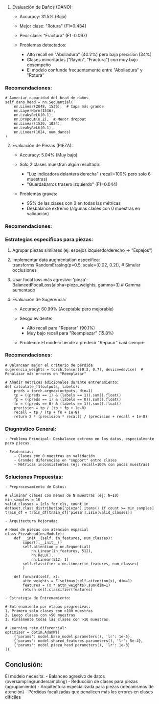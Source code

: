 1. Evaluación de Daños (DANO):

    - Accuracy: 31.5% (Bajo)
    - Mejor clase: "Rotura" (F1=0.434)
    - Peor clase: "Fractura" (F1=0.067)

    - Problemas detectados:
        - Alto recall en "Abolladura" (40.2%) pero baja precisión (34%)
        - Clases minoritarias ("Rayón", "Fractura") con muy bajo desempeño
        - El modelo confunde frecuentemente entre "Abolladura" y "Rotura"

### Recomendaciones:

    # Aumentar capacidad del head de daños
    self.dano_head = nn.Sequential(
        nn.Linear(2048, 1536),  # Capa más grande
        nn.LayerNorm(1536),
        nn.LeakyReLU(0.1),
        nn.Dropout(0.2),  # Menor dropout
        nn.Linear(1536, 1024),
        nn.LeakyReLU(0.1),
        nn.Linear(1024, num_danos)
    )

2. Evaluación de Piezas (PIEZA):

    - Accuracy: 5.04% (Muy bajo)

    - Solo 2 clases muestran algún resultado:
        - "Luz indicadora delantera derecha" (recall=100% pero solo 6 muestras)
        - "Guardabarros trasero izquierdo" (F1=0.044)

    - Problemas graves:
        - 95% de las clases con 0 en todas las métricas
        - Desbalance extremo (algunas clases con 0 muestras en validación)

### Recomendaciones:

### Estrategias específicas para piezas:
1. Agrupar piezas similares (ej: espejos izquierdo/derecho -> "Espejos")
2. Implementar data augmentation específica:
   transforms.RandomErasing(p=0.5, scale=(0.02, 0.2)),  # Simular occlusiones
3. Usar focal loss más agresivo:
   'pieza': BalancedFocalLoss(alpha=pieza_weights, gamma=3)  # Gamma aumentado

3. Evaluación de Sugerencia:

    - Accuracy: 60.99% (Aceptable pero mejorable)

    - Sesgo evidente:
        - Alto recall para "Reparar" (90.1%)
        - Muy bajo recall para "Reemplazar" (15.8%)

    - Problema: El modelo tiende a predecir "Reparar" casi siempre

### Recomendaciones:

    # Balancear mejor el criterio de pérdida
    sugerencia_weights = torch.tensor([0.3, 0.7], device=device)  # Penalizar más errores en "Reemplazar"

    # Añadir métricas adicionales durante entrenamiento:
    def calculate_f1(outputs, labels):
        preds = torch.argmax(outputs, dim=1)
        tp = ((preds == 1) & (labels == 1)).sum().float()
        fp = ((preds == 1) & (labels == 0)).sum().float()
        fn = ((preds == 0) & (labels == 1)).sum().float()
        precision = tp / (tp + fp + 1e-8)
        recall = tp / (tp + fn + 1e-8)
        return 2 * (precision * recall) / (precision + recall + 1e-8)

### Diagnóstico General:

    - Problema Principal: Desbalance extremo en los datos, especialmente para piezas.

    - Evidencias:
        - Clases con 0 muestras en validación
        - Grandes diferencias en "support" entre clases
        - Métricas inconsistentes (ej: recall=100% con pocas muestras)

### Soluciones Propuestas:

    - Preprocesamiento de Datos:

    # Eliminar clases con menos de N muestras (ej: N=10)
    min_samples = 10
    valid_classes = [cls for cls, count in dataset.class_distribution['pieza'].items() if count >= min_samples]
    train_df = train_df[train_df['pieza'].isin(valid_classes)]

    - Arquitectura Mejorada:

    # Head de piezas con atención espacial
    class PiezaHead(nn.Module):
        def __init__(self, in_features, num_classes):
            super().__init__()
            self.attention = nn.Sequential(
                nn.Linear(in_features, 512),
                nn.ReLU(),
                nn.Linear(512, 1)
            self.classifier = nn.Linear(in_features, num_classes)
            )
            
        def forward(self, x):
            attn_weights = F.softmax(self.attention(x), dim=1)
            features = (x * attn_weights).sum(dim=1)
            return self.classifier(features)

    - Estrategia de Entrenamiento:

    # Entrenamiento por etapas progresivas:
    1. Primero solo clases con >100 muestras
    2. Luego clases con >50 muestras
    3. Finalmente todas las clases con >10 muestras

    # Learning rate diferencial:
    optimizer = optim.AdamW([
        {'params': model.base_model.parameters(), 'lr': 1e-5},
        {'params': model.shared_features.parameters(), 'lr': 5e-4},
        {'params': model.pieza_head.parameters(), 'lr': 1e-3}
    ])

## Conclusión:

El modelo necesita:
    - Balanceo agresivo de datos (oversampling/undersampling)
    - Reducción de clases para piezas (agrupamiento)
    - Arquitectura especializada para piezas (mecanismos de atención)
    - Pérdidas focalizadas que penalicen más los errores en clases difíciles